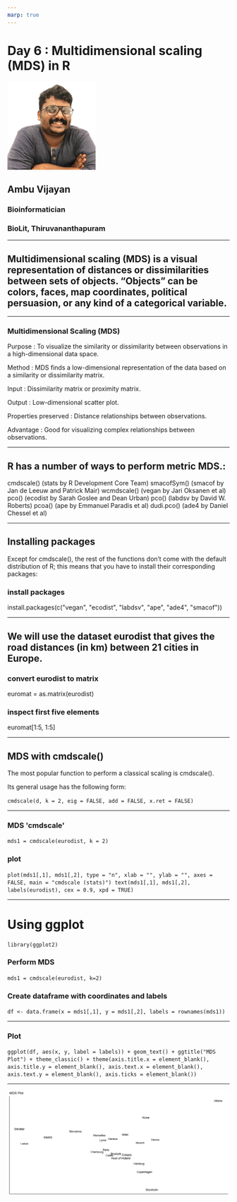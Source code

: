 ```yaml
---
marp: true
---
```

# Day 6 : Multidimensional scaling (MDS) in R
![Rstudio IDE](./assets/images/ambu_v.png)
## Ambu Vijayan
### Bioinformatician
### BioLit, Thiruvananthapuram
---

## Multidimensional scaling (MDS) is a visual representation of distances or dissimilarities between sets of objects. “Objects” can be colors, faces, map coordinates, political persuasion, or any kind of a categorical variable.

---
### Multidimensional Scaling (MDS) 

Purpose	: To visualize the similarity or dissimilarity between observations in a high-dimensional data space.

Method : MDS finds a low-dimensional representation of the data based on a similarity or dissimilarity matrix.

Input :	Dissimilarity matrix or proximity matrix.

Output : Low-dimensional scatter plot.

Properties preserved : Distance relationships between observations.

Advantage : Good for visualizing complex relationships between observations.

---

## R has a number of ways to perform metric MDS.:

cmdscale() (stats by R Development Core Team)
smacofSym() (smacof by Jan de Leeuw and Patrick Mair)
wcmdscale() (vegan by Jari Oksanen et al)
pco() (ecodist by Sarah Goslee and Dean Urban)
pco() (labdsv by David W. Roberts)
pcoa() (ape by Emmanuel Paradis et al)
dudi.pco() (ade4 by Daniel Chessel et al)

---

## Installing packages
Except for cmdscale(), the rest of the functions don’t come with the default distribution of R; this means that you have to install their corresponding packages:

### install packages
install.packages(c("vegan", "ecodist", "labdsv", "ape", "ade4", "smacof"))

---

## We will use the dataset eurodist that gives the road distances (in km) between 21 cities in Europe.

### convert eurodist to matrix
euromat = as.matrix(eurodist)

### inspect first five elements
euromat[1:5, 1:5]

---

## MDS with cmdscale()

The most popular function to perform a classical scaling is cmdscale(). 

Its general usage has the following form:

`cmdscale(d, k = 2, eig = FALSE, add = FALSE, x.ret = FALSE)`

---

### MDS 'cmdscale'
`mds1 = cmdscale(eurodist, k = 2)`

### plot
`plot(mds1[,1], mds1[,2], type = "n", xlab = "", ylab = "", axes = FALSE,
     main = "cmdscale (stats)")
text(mds1[,1], mds1[,2], labels(eurodist), cex = 0.9, xpd = TRUE)`

---
# Using ggplot

`library(ggplot2)`

### Perform MDS 
`mds1 = cmdscale(eurodist, k=2)`

### Create dataframe with coordinates and labels
`df <- data.frame(x = mds1[,1], y = mds1[,2], labels = rownames(mds1))`

---

### Plot 
`ggplot(df, aes(x, y, label = labels)) + geom_text() + ggtitle("MDS Plot") + theme_classic() + theme(axis.title.x = element_blank(), axis.title.y = element_blank(), axis.text.x = element_blank(), axis.text.y = element_blank(), axis.ticks = element_blank())`

---

![mds](./assets/images/mds.jpg)


